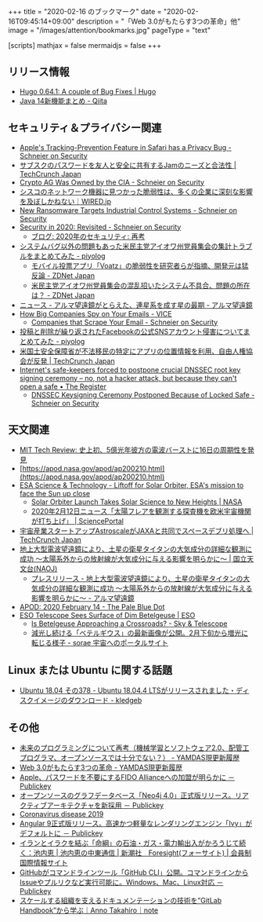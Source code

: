 +++
title = "2020-02-16 のブックマーク"
date =  "2020-02-16T09:45:14+09:00"
description = "「Web 3.0がもたらす3つの革命」他"
image = "/images/attention/bookmarks.jpg"
pageType = "text"

[scripts]
  mathjax = false
  mermaidjs = false
+++

## リリース情報

- [Hugo 0.64.1: A couple of Bug Fixes | Hugo](https://gohugo.io/news/0.64.1-relnotes/)
- [Java 14新機能まとめ - Qiita](https://qiita.com/nowokay/items/ec85d97a7cecaaac8123)

## セキュリティ＆プライバシー関連

- [Apple's Tracking-Prevention Feature in Safari has a Privacy Bug - Schneier on Security](https://www.schneier.com/blog/archives/2020/02/apples_tracking.html)
- [サブスクのパスワードを友人と安全に共有するJamのニーズと合法性  |  TechCrunch Japan](https://jp.techcrunch.com/2020/02/12/2020-02-10-share-netflix-password-app/)
- [Crypto AG Was Owned by the CIA - Schneier on Security](https://www.schneier.com/blog/archives/2020/02/crypto_ag_was_o.html)
- [シスコのネットワーク機器に見つかった脆弱性は、多くの企業に深刻な影響を及ぼしかねない｜WIRED.jp](https://wired.jp/2020/02/12/cisco-cdp-flaws-enterprise-hacking/)
- [New Ransomware Targets Industrial Control Systems - Schneier on Security](https://www.schneier.com/blog/archives/2020/02/new_ransomware_.html)
- [Security in 2020: Revisited - Schneier on Security](https://www.schneier.com/blog/archives/2020/02/security_in_202_1.html)
    - [ブログ: 2020年のセキュリティ: 再考](https://okuranagaimo.blogspot.com/2020/02/2020.html)
- [システムバグ以外の問題もあった米民主党アイオワ州党員集会の集計トラブルをまとめてみた - piyolog](https://piyolog.hatenadiary.jp/entry/2020/02/09/034227)
    - [モバイル投票アプリ「Voatz」の脆弱性を研究者らが指摘、開発元は猛反論 - ZDNet Japan](https://japan.zdnet.com/article/35149401/)
    - [米民主党アイオワ州党員集会の混乱招いたシステム不具合、問題の所在は？ - ZDNet Japan](https://japan.zdnet.com/article/35149281/)
- [ニュース - アルマ望遠鏡がとらえた、連星系を成す星の最期 - アルマ望遠鏡](https://alma-telescope.jp/news/doublestar-202002)
- [How Big Companies Spy on Your Emails - VICE](https://www.vice.com/en_us/article/pkekmb/free-email-apps-spying-on-you-edison-slice-cleanfox)
    - [Companies that Scrape Your Email - Schneier on Security](https://www.schneier.com/blog/archives/2020/02/companies_that_.html)
- [投稿と削除が繰り返されたFacebookの公式SNSアカウント侵害についてまとめてみた - piyolog](https://piyolog.hatenadiary.jp/entry/2020/02/14/070016)
- [米国土安全保障省が不法移民の特定にアプリの位置情報を利用、自由人権協会が反発  |  TechCrunch Japan](https://jp.techcrunch.com/2020/02/10/2020-02-07-aclu-dhs-app-locations-deportations/)
- [Internet's safe-keepers forced to postpone crucial DNSSEC root key signing ceremony – no, not a hacker attack, but because they can't open a safe • The Register](https://www.theregister.co.uk/2020/02/13/iana_dnssec_ksk_delay/)
    - [DNSSEC Keysigning Ceremony Postponed Because of Locked Safe - Schneier on Security](https://www.schneier.com/blog/archives/2020/02/dnssec_keysigni.html)

## 天文関連

- [MIT Tech Review: 史上初、5億光年彼方の電波バーストに16日の周期性を発見](https://www.technologyreview.jp/nl/astronomers-have-found-a-deep-space-radio-burst-that-pulses-every-16-days/)
- [https://apod.nasa.gov/apod/ap200210.html](https://apod.nasa.gov/apod/ap200210.html)
- [ESA Science & Technology - Liftoff for Solar Orbiter, ESA's mission to face the Sun up close](https://sci.esa.int/web/solar-orbiter/-/liftoff-for-solar-orbiter-esa-s-mission-to-face-the-sun-up-close)
    - [Solar Orbiter Launch Takes Solar Science to New Heights | NASA](https://www.nasa.gov/press-release/solar-orbiter-launch-takes-solar-science-to-new-heights)
    - [2020年2月12日ニュース「太陽フレアを観測する探査機を欧米宇宙機関が打ち上げ」 | SciencePortal](https://scienceportal.jst.go.jp/news/newsflash_review/newsflash/2020/02/20200212_01.html)
- [宇宙産業スタートアップAstroscaleがJAXAと共同でスペースデブリ処理へ  |  TechCrunch Japan](https://jp.techcrunch.com/2020/02/13/2020-02-12-orbital-debris-startup-astroscale-chosen-by-jaxa-for-its-first-space-junk-removal-mission/)
- [地上大型電波望遠鏡により、土星の衛星タイタンの大気成分の詳細な観測に成功 ～太陽系外からの放射線が大気成分に与える影響を明らかに～ | 国立天文台(NAOJ)](https://www.nao.ac.jp/news/science/2020/20200214-alma.html)
    - [プレスリリース - 地上大型電波望遠鏡により、土星の衛星タイタンの大気成分の詳細な観測に成功 ～太陽系外からの放射線が大気成分に与える影響を明らかに～ - アルマ望遠鏡](https://alma-telescope.jp/news/press/titan-202002)
- [APOD: 2020 February 14 - The Pale Blue Dot](https://apod.nasa.gov/apod/ap200214.html)
- [ESO Telescope Sees Surface of Dim Betelgeuse | ESO](https://www.eso.org/public/news/eso2003/)
    - [Is Betelgeuse Approaching a Crossroads? - Sky & Telescope](https://www.skyandtelescope.com/astronomy-news/observing-news/is-betelgeuse-approaching-a-crossroads/)
    - [減光し続ける「ベテルギウス」の最新画像が公開。2月下旬から増光に転じる様子 - sorae 宇宙へのポータルサイト](https://sorae.info/astronomy/20200215-betelgeuse.html)

## Linux または Ubuntu に関する話題

- [Ubuntu 18.04 その378 - Ubuntu 18.04.4 LTSがリリースされました・ディスクイメージのダウンロード - kledgeb](https://kledgeb.blogspot.com/2020/02/ubuntu-1804-378-ubuntu-18044-lts.html)

## その他

- [未来のプログラミングについて再考（機械学習とソフトウェア2.0、配管工プログラマ、オープンソースでは十分でない？） - YAMDAS現更新履歴](https://yamdas.hatenablog.com/entry/20200210/rethinking-programming)
- [Web 3.0がもたらす3つの革命 - YAMDAS現更新履歴](https://yamdas.hatenablog.com/entry/20200210/the-3-revolutions-of-web3)
- [Apple、パスワードを不要にするFIDO Allianceへの加盟が明らかに － Publickey](https://www.publickey1.jp/blog/20/applefido_alliance.html)
- [オープンソースのグラフデータベース「Neo4j 4.0」正式版リリース。リアクティブアーキテクチャを新採用 － Publickey](https://www.publickey1.jp/blog/20/neo4j_40.html)
- [Coronavirus disease 2019](https://www.who.int/emergencies/diseases/novel-coronavirus-2019)
- [Angular 9正式版リリース。高速かつ軽量なレンダリングエンジン「Ivy」がデフォルトに － Publickey](https://www.publickey1.jp/blog/20/angular_9ivy.html)
- [イランとイラクを結ぶ「命綱」の石油・ガス・電力輸出入がかろうじて続く：池内恵 | 池内恵の中東通信 | 新潮社　Foresight(フォーサイト) | 会員制国際情報サイト](https://www.fsight.jp/articles/-/46514)
- [GitHubがコマンドラインツール「GitHub CLI」公開。コマンドラインからIssueやプルリクなど実行可能に。Windows、Mac、Linux対応 － Publickey](https://www.publickey1.jp/blog/20/githubgithub_cliissuewindowsmaclinux.html)
- [スケールする組織を支えるドキュメンテーションの技術を”GitLab Handbook”から学ぶ｜Anno Takahiro｜note](https://note.com/takahiroanno/n/n62b962e021d6)
